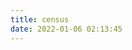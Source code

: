 ```yaml
---
title: census
date: 2022-01-06 02:13:45
---
```

<script src="https://cdn.jsdelivr.net/npm/echarts@4.7.0/dist/echarts.min.js"></script>
<script src="https://cdn.jsdelivr.net/npm/echarts@4.7.0/map/js/china.js"></script> <!-- 绘制地图需要另外添加 china.js -->


<!-- 访问地图 -->
<div id="map-chart" style="border-radius: 8px; height: 600px; padding: 10px;"></div>
<!-- 访问趋势 -->
<div id="trends-chart" style="border-radius: 8px; height: 300px; padding: 10px;"></div>
<!-- 访问来源 -->
<div id="sources-chart" style="border-radius: 8px; height: 300px; padding: 10px;"></div>